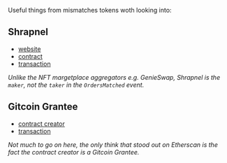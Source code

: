 Useful things from mismatches tokens woth looking into:

## Shrapnel

- [website](https://www.shrapnel.com/)
- [contract](https://etherscan.io/address/0xfb3aeefe6fb1645c3c8b5f6db50be812e746c21f)
- [transaction](https://etherscan.io/tx/0x85c123d6d6e8c6a98b3eb4c9ced5537db3f488fea851ce8a10c93cb15ed9b5b7#eventlog)

_Unlike the NFT margetplace aggregators e.g. GenieSwap, Shrapnel is the `maker`, not the `taker` in the `OrdersMatched` event._

## Gitcoin Grantee

- [contract creator](https://etherscan.io/address/0x073ab1c0cad3677cde9bdb0cdeedc2085c029579)
- [transaction](https://etherscan.io/tx/0x8e6b9044ee52f31116481967455a03016868ab9a33f78697ec44a73e26f175d8#eventlog)

_Not much to go on here, the only think that stood out on Etherscan is the fact the contract creator is a Gitcoin Grantee._
